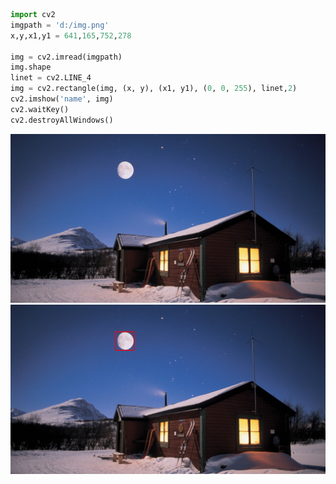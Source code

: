 ```python
import cv2
imgpath = 'd:/img.png'
x,y,x1,y1 = 641,165,752,278

img = cv2.imread(imgpath)
img.shape
linet = cv2.LINE_4
img = cv2.rectangle(img, (x, y), (x1, y1), (0, 0, 255), linet,2)
cv2.imshow('name', img)
cv2.waitKey()
cv2.destroyAllWindows()
```
![originimg](res/img.png)
![originimg1](res/img1.png)
